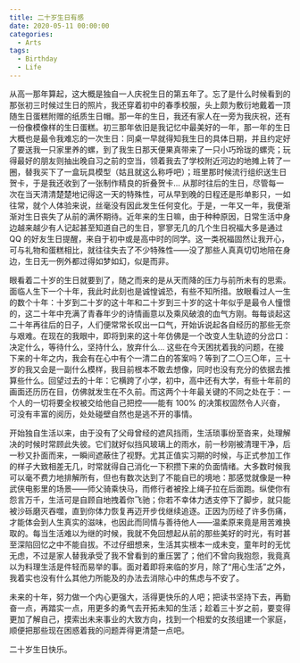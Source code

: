 ```yaml
---
title: 二十岁生日有感
date: 2020-05-11 00:00:00
categories:
  - Arts
tags:
  - Birthday
  - Life
---
```


从高一那年算起，这大概是独自一人庆祝生日的第五年了。忘了是什么时候看到的那张初三时候过生日的照片，我还穿着初中的春季校服，头上颇为敷衍地戴着一顶随生日蛋糕附赠的纸质生日帽。那一年的生日，我还有家人在一旁为我庆祝，还有一份像模像样的生日蛋糕。初三那年依旧是我记忆中最美好的一年，那一年的生日大概也是最令我难忘的一次生日：同桌一早就得知我生日的具体日期，并且约定好了要送我一只家里养的螺，到了我生日那天便果真带来了一只小巧玲珑的螺壳；玩得最好的朋友则抽出晚自习之前的空当，领着我去了学校附近河边的地摊上转了一圈，替我买下了一盒玩具模型（姑且就这么称呼吧）；班里那时候流行组织送生日贺卡，于是我还收到了一张制作精良的折叠贺卡... 从那时往后的生日，尽管每一次在当天清清楚楚地记得这一天的特殊性，可从早到晚的日程还是形单影只，一如往常，就个人体验来说，丝毫没有因此发生任何变化。于是，一年又一年，我便渐渐对生日丧失了从前的满怀期待。近年来的生日嘛，由于种种原因，日常生活中身边越来越少有人记起甚至知道自己的生日，寥寥无几的几个生日祝福大多是通过 QQ 的好友生日提醒，来自于初中或是高中时的同学。这一类祝福固然让我开心，可与礼物和蛋糕相比，就往往失去了不少特殊性——没了那些人真真切切地陪在身边，生日无一例外都过得如梦如幻，似是而非。

眼看着二十岁的生日就要到了，随之而来的是从天而降的压力与前所未有的思索。面临人生下一个十年，我此时此刻也是诚惶诚恐，有些不知所措。放眼看过人一生的数个十年：十岁到二十岁的这十年和二十岁到三十岁的这十年似乎是最令人憧憬的，这二十年中充满了青春年少的诗情画意以及乘风破浪的血气方刚。每每谈起这二十年再往后的日子，人们便常常长叹出一口气，开始诉说起各自经历的那些无奈与艰难。在现在的我眼中，即将到来的这十年仿佛是一个改变人生轨迹的分岔口：决定什么，等待什么，坚持什么，放弃什么... 这些在今天困扰着我的问题，在接下来的十年之内，我会有在心中有个一清二白的答案吗？等到了二〇三〇年，三十岁的我又会是一副什么模样，我目前根本不敢去想像，同时也没有充分的依据去推算些什么。回望过去的十年：它横跨了小学，初中，高中还有大学，有些十年前的画面还历历在目，仿佛就发生在不久前。而这两个十年最关键的不同之处在于：一个人的一切将要全权被交给他自己把控——能有 100% 的决策权固然令人兴奋，可没有丰富的阅历，处处碰壁自然也是逃不开的事情。

开始独自生活以来，由于没有了父母曾经的遮风挡雨，生活琐事纷至沓来，处理解决的时候时常顾此失彼。它们就好似挡风玻璃上的雨水，前一秒刚被清理干净，后一秒又扑面而来，一瞬间遮蔽住了视野。尤其正值实习期的时候，与正式参加工作的样子大致相差无几，时常就得自己消化一下积攒下来的负面情绪。大多数时候我可以毫不费力地排解所有，但也有数次达到了不能自已的境地：那感觉就像是一种武侠电影里的场景——师父骑乘快马，而修行者被拴上绳子拉在后面跑。纵使你有怨言万千，生活可是自顾自地拽着你飞驰；你若不幸体力透支停下了脚步，就只能被沙砾磨灭吞噬，直到你体力恢复再迈开步伐继续追逐。正因为历经了许多伤痛，才能体会到人生真实的滋味，也因此而同情与善待他人——温柔原来竟是用苦难换取的。每当生活难以为继的时候，我就不免回想起从前的那些美好的时光，有时甚至深陷回忆之中不能自拔。不过仔细想来，生活其实根本一成未变，童年时的无忧无虑，不过是家人替我承受了我不曾看到的重压罢了；他们不曾向我抱怨，我竟真以为料理生活是件轻而易举的事。面对着即将来临的岁月，除了“用心生活”之外，我着实也没有什么其他力所能及的办法去消除心中的焦虑与不安了。

<!-- / CONTENT HIDDEN BY AUTHOR / -->

未来的十年，努力做一个内心更强大，活得更快乐的人吧；把读书坚持下去，再勤奋一点，再踏实一点，用更多的勇气去开拓未知的生活；趁着三十岁之前，要变得更加了解自己，摸索出未来事业的大致方向，找到一个相爱的女孩组建一个家庭，顺便把那些现在困惑着我的问题弄得更清楚一点吧。

二十岁生日快乐。
